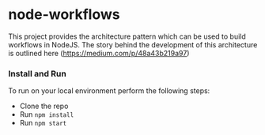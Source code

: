 # node-workflows
This project provides the architecture pattern which can be used to build workflows in NodeJS.
The story behind the development of this architecture is outlined here (https://medium.com/p/48a43b219a97)

### Install and Run
To run on your local environment perform the following steps:
- Clone the repo
- Run `npm install`
- Run `npm start`
